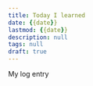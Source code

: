 ```yaml
---
title: Today I learned
date: {{date}}
lastmod: {{date}}
description: null
tags: null
draft: true
---
```

My log entry